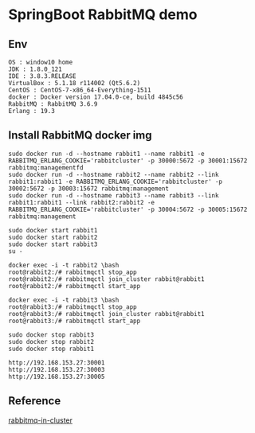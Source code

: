 # SpringBoot RabbitMQ demo

## Env

	OS : window10 home
	JDK : 1.8.0_121
	IDE : 3.8.3.RELEASE
	VirtualBox : 5.1.18 r114002 (Qt5.6.2)
	CentOS : CentOS-7-x86_64-Everything-1511
	docker : Docker version 17.04.0-ce, build 4845c56
	RabbitMQ : RabbitMQ 3.6.9
	Erlang : 19.3
	
## Install RabbitMQ docker img

	sudo docker run -d --hostname rabbit1 --name rabbit1 -e RABBITMQ_ERLANG_COOKIE='rabbitcluster' -p 30000:5672 -p 30001:15672 rabbitmq:managementfd
	sudo docker run -d --hostname rabbit2 --name rabbit2 --link rabbit1:rabbit1 -e RABBITMQ_ERLANG_COOKIE='rabbitcluster' -p 30002:5672 -p 30003:15672 rabbitmq:management
	sudo docker run -d --hostname rabbit3 --name rabbit3 --link rabbit1:rabbit1 --link rabbit2:rabbit2 -e RABBITMQ_ERLANG_COOKIE='rabbitcluster' -p 30004:5672 -p 30005:15672 rabbitmq:management

	sudo docker start rabbit1
	sudo docker start rabbit2
	sudo docker start rabbit3
	su -
	
	docker exec -i -t rabbit2 \bash
	root@rabbit2:/# rabbitmqctl stop_app
	root@rabbit2:/# rabbitmqctl join_cluster rabbit@rabbit1
	root@rabbit2:/# rabbitmqctl start_app
	
	docker exec -i -t rabbit3 \bash
	root@rabbit3:/# rabbitmqctl stop_app
	root@rabbit3:/# rabbitmqctl join_cluster rabbit@rabbit1
	root@rabbit3:/# rabbitmqctl start_app
	
	sudo docker stop rabbit3
	sudo docker stop rabbit2
	sudo docker stop rabbit1
	
	http://192.168.153.27:30001
	http://192.168.153.27:30003
	http://192.168.153.27:30005
	
## Reference
[rabbitmq-in-cluster]( https://dzone.com/articles/rabbitmq-in-cluster)